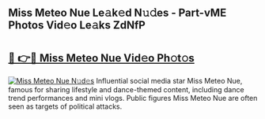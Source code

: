## Miss Meteo Nue Le𝚊k𝚎d N𝚞𝚍es - Part-vME Photos Vid𝚎o Le𝚊ks ZdNfP

# <h2><a href="http://fb9dxam.evod.top/?m=Miss+Meteo+Nue">🔗 👉🔴 Miss Meteo Nue Vid𝚎o Ph𝚘t𝚘s</a></h2>

[![Miss Meteo Nue N𝚞d𝚎s](https://i.imgur.com/8V9OHl7.gif)](http://fb9dxam.evod.top/?m=Miss+Meteo+Nue)
Influential social media star Miss Meteo Nue, famous for sharing lifestyle and dance-themed content, including dance trend performances and mini vlogs. Public figures Miss Meteo Nue are often seen as targets of political attacks. 
